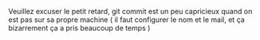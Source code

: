 Veuillez excuser le petit retard, git commit est un peu capricieux quand on est pas sur sa propre machine ( il faut configurer le nom et le mail, et ça bizarrement ça a pris beaucoup de temps )
